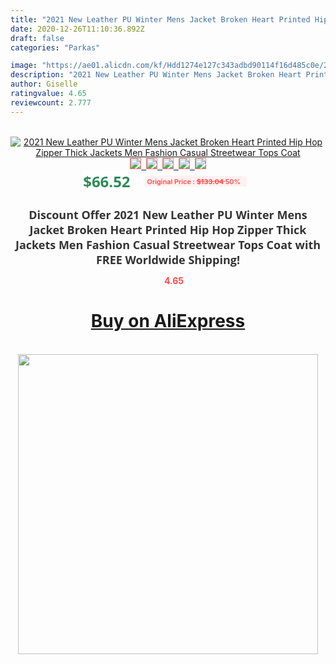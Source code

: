 ```yaml
---
title: "2021 New Leather PU Winter Mens Jacket Broken Heart Printed Hip Hop Zipper Thick Jackets Men Fashion Casual Streetwear Tops Coat"
date: 2020-12-26T11:10:36.892Z
draft: false
categories: "Parkas"

image: "https://ae01.alicdn.com/kf/Hdd1274e127c343adbd90114f16d485c0e/2021-New-Leather-PU-Winter-Mens-Jacket-Broken-Heart-Printed-Hip-Hop-Zipper-Thick-Jackets-Men.jpg"
description: "2021 New Leather PU Winter Mens Jacket Broken Heart Printed Hip Hop Zipper Thick Jackets Men Fashion Casual Streetwear Tops Coat"
author: Giselle
ratingvalue: 4.65
reviewcount: 2.777
---
```

<br>
<div style="text-align: center;">
<a href="https://s.click.aliexpress.com/e/_ApS21n" target="_blank" rel="nofollow noopener noreferrer"><img alt="2021 New Leather PU Winter Mens Jacket Broken Heart Printed Hip Hop Zipper Thick Jackets Men Fashion Casual Streetwear Tops Coat" class="magnifier-image" src="https://ae01.alicdn.com/kf/Hdd1274e127c343adbd90114f16d485c0e/2021-New-Leather-PU-Winter-Mens-Jacket-Broken-Heart-Printed-Hip-Hop-Zipper-Thick-Jackets-Men.jpg_640x640.jpg">
<br>
<img style="border:1px solid salmon" src="https://ae01.alicdn.com/kf/Hdd1274e127c343adbd90114f16d485c0e/2021-New-Leather-PU-Winter-Mens-Jacket-Broken-Heart-Printed-Hip-Hop-Zipper-Thick-Jackets-Men.jpg_120x120.jpg">&nbsp;&nbsp;<img style="border:1px solid salmon" src="https://ae01.alicdn.com/kf/H5a4c335a741747429263010a4f4f964eI/2021-New-Leather-PU-Winter-Mens-Jacket-Broken-Heart-Printed-Hip-Hop-Zipper-Thick-Jackets-Men.jpg_120x120.jpg">&nbsp;&nbsp;<img style="border:1px solid salmon" src="https://ae01.alicdn.com/kf/H272b3393874440beb7b73c6871a87104l/2021-New-Leather-PU-Winter-Mens-Jacket-Broken-Heart-Printed-Hip-Hop-Zipper-Thick-Jackets-Men.jpg_120x120.jpg">&nbsp;&nbsp;<img style="border:1px solid salmon" src="https://ae01.alicdn.com/kf/H612ca52fba6a457a96a686b4018c3e91d/2021-New-Leather-PU-Winter-Mens-Jacket-Broken-Heart-Printed-Hip-Hop-Zipper-Thick-Jackets-Men.jpg_120x120.jpg">&nbsp;&nbsp;<img style="border:1px solid salmon" src="https://ae01.alicdn.com/kf/H0bd8e5a17dfa408d9182fbbcb047886eN/2021-New-Leather-PU-Winter-Mens-Jacket-Broken-Heart-Printed-Hip-Hop-Zipper-Thick-Jackets-Men.jpg_120x120.jpg"></a></div><br0>
<div style="text-align: center;"><span style="background-color: white; border: 0px; box-sizing: border-box; color: seagreen; display: inline-block; font-family: &quot;open sans&quot; , &quot;arial&quot; , &quot;helvetica&quot; , sans-serif , &quot;heiti&quot;; font-size: 24px; font-stretch: inherit; font-weight: 700; line-height: inherit; margin: 0px 10px 0px 0px; padding: 0px; vertical-align: middle;">$66.52 </span>
<span style="background: rgb(255 , 241 , 241); border-radius: 3px; border: 0px; box-sizing: border-box; color: #ff4747; display: inline-block; font-family: inherit; font-size: 12px; font-stretch: inherit; font-style: inherit; font-variant: inherit; font-weight: 600; line-height: inherit; margin: 0px; padding: 2px 5px; transform: scale(0.9); vertical-align: middle;">Original Price : <b style="text-decoration: line-through;">$133.04 </b> 50%&nbsp;&nbsp;</span></div>
<h1 style="color: #333333; display: inline-block; font-family: &quot;open sans&quot; , &quot;arial&quot; , &quot;helvetica&quot; , sans-serif , &quot;heiti&quot;; font-size: 18px; font-stretch: inherit; font-weight: 700; text-align: center;">Discount Offer 2021 New Leather PU Winter Mens Jacket Broken Heart Printed Hip Hop Zipper Thick Jackets Men Fashion Casual Streetwear Tops Coat with FREE Worldwide Shipping!</h1>
<div style="color: #ff4747; text-align: center;">
<img src="https://4.bp.blogspot.com/-M0ZcTcb-5uY/XleCXlxnR4I/AAAAAAAAAEc/OrjgMkXV1oMQFaCRZj5HQwOCBcu3w1FegCPcBGAYYCw/s1600/star.png" style="height: 15px;">&nbsp;<b>4.65</b></div>
<div class="button_cont" align="center"><a class="buynow_a" href="https://s.click.aliexpress.com/e/_ApS21n" target="_blank" rel="nofollow noopener noreferrer"><H1>Buy on AliExpress</H1></a></div><br>
<div class="separator" style="clear: both; text-align: center;">
<img src="https://lh3.googleusercontent.com/-pTy5HemUv9M/XlePHvY0dAI/AAAAAAAAAE4/0nX5iRUoIWY8eMW9Dpxeirr157OZliDIgCLcBGAsYHQ/s1600/badge.gif" width="480">
</div>
